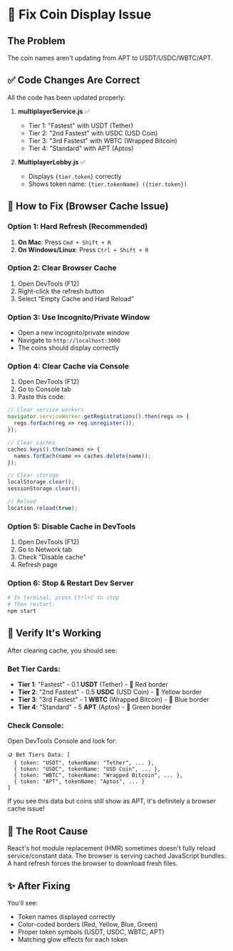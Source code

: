 # 🔧 Fix Coin Display Issue

## The Problem
The coin names aren't updating from APT to USDT/USDC/WBTC/APT.

## ✅ Code Changes Are Correct

All the code has been updated properly:

1. **multiplayerService.js** ✅
   - Tier 1: "Fastest" with USDT (Tether)
   - Tier 2: "2nd Fastest" with USDC (USD Coin)
   - Tier 3: "3rd Fastest" with WBTC (Wrapped Bitcoin)
   - Tier 4: "Standard" with APT (Aptos)

2. **MultiplayerLobby.js** ✅
   - Displays `{tier.token}` correctly
   - Shows token name: `{tier.tokenName} ({tier.token})`

## 🔄 How to Fix (Browser Cache Issue)

### **Option 1: Hard Refresh (Recommended)**
1. **On Mac**: Press `Cmd + Shift + R`
2. **On Windows/Linux**: Press `Ctrl + Shift + R`

### **Option 2: Clear Browser Cache**
1. Open DevTools (F12)
2. Right-click the refresh button
3. Select "Empty Cache and Hard Reload"

### **Option 3: Use Incognito/Private Window**
- Open a new incognito/private window
- Navigate to `http://localhost:3000`
- The coins should display correctly

### **Option 4: Clear Cache via Console**
1. Open DevTools (F12)
2. Go to Console tab
3. Paste this code:
```javascript
// Clear service workers
navigator.serviceWorker.getRegistrations().then(regs => {
  regs.forEach(reg => reg.unregister());
});

// Clear caches
caches.keys().then(names => {
  names.forEach(name => caches.delete(name));
});

// Clear storage
localStorage.clear();
sessionStorage.clear();

// Reload
location.reload(true);
```

### **Option 5: Disable Cache in DevTools**
1. Open DevTools (F12)
2. Go to Network tab
3. Check "Disable cache"
4. Refresh page

### **Option 6: Stop & Restart Dev Server**
```bash
# In terminal, press Ctrl+C to stop
# Then restart:
npm start
```

## 🧪 Verify It's Working

After clearing cache, you should see:

### Bet Tier Cards:
- **Tier 1**: "Fastest" - 0.1 **USDT** (Tether) - 🔴 Red border
- **Tier 2**: "2nd Fastest" - 0.5 **USDC** (USD Coin) - 💛 Yellow border
- **Tier 3**: "3rd Fastest" - 1 **WBTC** (Wrapped Bitcoin) - 💙 Blue border
- **Tier 4**: "Standard" - 5 **APT** (Aptos) - 💚 Green border

### Check Console:
Open DevTools Console and look for:
```
🪙 Bet Tiers Data: [
  { token: "USDT", tokenName: "Tether", ... },
  { token: "USDC", tokenName: "USD Coin", ... },
  { token: "WBTC", tokenName: "Wrapped Bitcoin", ... },
  { token: "APT", tokenName: "Aptos", ... }
]
```

If you see this data but coins still show as APT, it's definitely a browser cache issue!

## 🎯 The Root Cause

React's hot module replacement (HMR) sometimes doesn't fully reload service/constant data. The browser is serving cached JavaScript bundles. A hard refresh forces the browser to download fresh files.

## ✨ After Fixing

You'll see:
- Token names displayed correctly
- Color-coded borders (Red, Yellow, Blue, Green)
- Proper token symbols (USDT, USDC, WBTC, APT)
- Matching glow effects for each token
